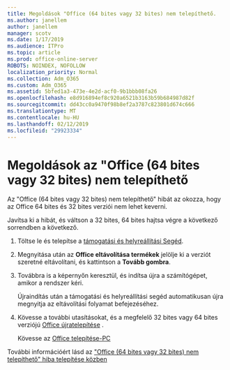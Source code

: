 ```yaml
---
title: Megoldások "Office (64 bites vagy 32 bites) nem telepíthető.
ms.author: janellem
author: janellem
manager: scotv
ms.date: 1/17/2019
ms.audience: ITPro
ms.topic: article
ms.prod: office-online-server
ROBOTS: NOINDEX, NOFOLLOW
localization_priority: Normal
ms.collection: Adm_O365
ms.custom: Adm_O365
ms.assetid: 5bfed1a3-473e-4e2d-acf0-9b1bbb08fa26
ms.openlocfilehash: e8d916894ef8c920a6521b3163b59b684987d82f
ms.sourcegitcommit: dd43cc0a9470f98b8ef2a3787c823801d674c666
ms.translationtype: MT
ms.contentlocale: hu-HU
ms.lasthandoff: 02/12/2019
ms.locfileid: "29923334"
---
```

# <a name="solutions-for-office-64-bit-or-32-bit-couldnt-be-installed"></a>Megoldások az "Office (64 bites vagy 32 bites) nem telepíthető



Az "Office (64 bites vagy 32 bites) nem telepíthető" hibát az okozza, hogy az Office 64 bites és 32 bites verziói nem lehet keverni.
  
Javítsa ki a hibát, és váltson a 32 bites, 64 bites hajtsa végre a következő sorrendben a következő.
  
1. Töltse le és telepítse a [támogatási és helyreállítási Segéd](https://aka.ms/SARA-OfficeUninstall-Alchemy).
    
1. Megnyitása után az **Office eltávolítása termékek** jelölje ki a verziót szeretné eltávolítani, és kattintson a **Tovább gombra**. 
    
2. Továbbra is a képernyőn keresztül, és indítsa újra a számítógépet, amikor a rendszer kéri.
    
    Újraindítás után a támogatási és helyreállítási segéd automatikusan újra megnyitja az eltávolítási folyamat befejezéséhez.
    
3. Kövesse a további utasításokat, és a megfelelő 32 bites vagy 64 bites verziójú [Office újratelepítése](https://portal.office.com/OLS/MySoftware.aspx) . 
    
    Kövesse az [Office telepítése-PC](https://support.office.com/article/4414eaaf-0478-48be-9c42-23adc4716658?wt.mc_id=Alchemy_ClientDIA)
    
További információért lásd az ["Office (64 bites vagy 32 bites) nem telepíthető" hiba telepítése közben](https://support.office.com/article/2e2dc9e5-3eb0-420c-862a-ab085b38597f?wt.mc_id=Alchemy_ClientDIA)
  

